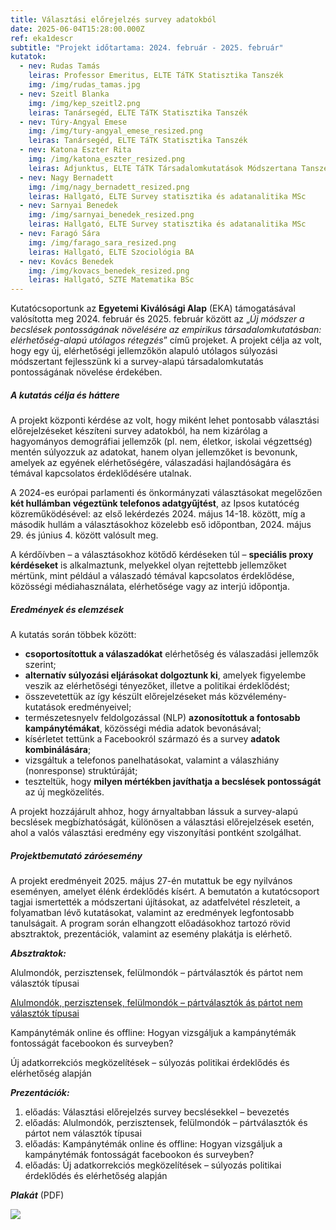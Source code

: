 ```yaml
---
title: Választási előrejelzés survey adatokból
date: 2025-06-04T15:28:00.000Z
ref: eka1descr
subtitle: "Projekt időtartama: 2024. február - 2025. február"
kutatok:
  - nev: Rudas Tamás
    leiras: Professor Emeritus, ELTE TáTK Statisztika Tanszék
    img: /img/rudas_tamas.jpg
  - nev: Szeitl Blanka
    img: /img/kep_szeitl2.png
    leiras: Tanársegéd, ELTE TáTK Statisztika Tanszék
  - nev: Túry-Angyal Emese
    img: /img/tury-angyal_emese_resized.png
    leiras: Tanársegéd, ELTE TáTK Statisztika Tanszék
  - nev: Katona Eszter Rita
    img: /img/katona_eszter_resized.png
    leiras: Adjunktus, ELTE TáTK Társadalomkutatások Módszertana Tanszék
  - nev: Nagy Bernadett
    img: /img/nagy_bernadett_resized.png
    leiras: Hallgató, ELTE Survey statisztika és adatanalitika MSc
  - nev: Sarnyai Benedek
    img: /img/sarnyai_benedek_resized.png
    leiras: Hallgató, ELTE Survey statisztika és adatanalitika MSc
  - nev: Faragó Sára
    img: /img/farago_sara_resized.png
    leiras: Hallgató, ELTE Szociológia BA
  - nev: Kovács Benedek
    img: /img/kovacs_benedek_resized.png
    leiras: Hallgató, SZTE Matematika BSc
---
```

Kutatócsoportunk az **Egyetemi Kiválósági Alap** (EKA) támogatásával valósította meg 2024. február és 2025. február között az „*Új módszer a becslések pontosságának növelésére az empirikus társadalomkutatásban: elérhetőség-alapú utólagos rétegzés*” című projeket. A projekt célja az volt, hogy egy új, elérhetőségi jellemzőkön alapuló utólagos súlyozási módszertant fejlesszünk ki a survey-alapú társadalomkutatás pontosságának növelése érdekében.

##### A kutatás célja és háttere

A projekt központi kérdése az volt, hogy miként lehet pontosabb választási előrejelzéseket készíteni survey adatokból, ha nem kizárólag a hagyományos demográfiai jellemzők (pl. nem, életkor, iskolai végzettség) mentén súlyozzuk az adatokat, hanem olyan jellemzőket is bevonunk, amelyek az egyének elérhetőségére, válaszadási hajlandóságára és témával kapcsolatos érdeklődésére utalnak.

A 2024-es európai parlamenti és önkormányzati választásokat megelőzően **két hullámban végeztünk telefonos adatgyűjtést**, az Ipsos kutatócég közreműködésével: az első lekérdezés 2024. május 14-18. között, míg a második hullám a választásokhoz közelebb eső időpontban, 2024. május 29. és június 4. között valósult meg.

A kérdőívben – a választásokhoz kötődő kérdéseken túl – **speciális proxy kérdéseket** is alkalmaztunk, melyekkel olyan rejtettebb jellemzőket mértünk, mint például a válaszadó témával kapcsolatos érdeklődése, közösségi médiahasználata, elérhetősége vagy az interjú időpontja.

##### Eredmények és elemzések

A kutatás során többek között:

* **csoportosítottuk a válaszadókat** elérhetőség és válaszadási jellemzők szerint;
* **alternatív súlyozási eljárásokat dolgoztunk ki**, amelyek figyelembe veszik az elérhetőségi tényezőket, illetve a politikai érdeklődést;
* összevetettük az így készült előrejelzéseket más közvélemény-kutatások eredményeivel;
* természetesnyelv feldolgozással (NLP) **azonosítottuk a fontosabb kampánytémákat**, közösségi média adatok bevonásával;
* kísérletet tettünk a Facebookról származó és a survey **adatok kombinálására**;
* vizsgáltuk a telefonos panelhatásokat, valamint a válaszhiány (nonresponse) struktúráját;
* teszteltük, hogy **milyen mértékben javíthatja a becslések pontosságát** az új megközelítés.

A projekt hozzájárult ahhoz, hogy árnyaltabban lássuk a survey-alapú becslések megbízhatóságát, különösen a választási előrejelzések esetén, ahol a valós választási eredmény egy viszonyítási pontként szolgálhat.

##### Projektbemutató záróesemény

A projekt eredményeit 2025. május 27-én mutattuk be egy nyilvános eseményen, amelyet élénk érdeklődés kísért. A bemutatón a kutatócsoport tagjai ismertették a módszertani újításokat, az adatfelvétel részleteit, a folyamatban lévő kutatásokat, valamint az eredmények legfontosabb tanulságait. A program során elhangzott előadásokhoz tartozó rövid absztraktok, prezentációk, valamint az esemény plakátja is elérhető.

***Absztraktok:***

Alulmondók, perzisztensek, felülmondók – pártválasztók és pártot nem választók típusai

<a href="/pdfs/EKA_TIPOLOGIA_absztrakt.pdf" target="_blank">Alulmondók, perzisztensek, felülmondók – pártválasztók ás pártot nem választók típusai</a>

Kampánytémák online és offline: Hogyan vizsgáljuk a kampánytémák fontosságát facebookon és surveyben?

Új adatkorrekciós megközelítések – súlyozás politikai érdeklődés és elérhetőség alapján

***Prezentációk:***

1. előadás: Választási előrejelzés survey becslésekkel – bevezetés
2. előadás: Alulmondók, perzisztensek, felülmondók – pártválasztók és pártot nem választók típusai
3. előadás: Kampánytémák online és offline: Hogyan vizsgáljuk a kampánytémák fontosságát facebookon és surveyben?
4. előadás: Új adatkorrekciós megközelítések – súlyozás politikai érdeklődés és elérhetőség alapján

***Plakát*** (PDF)

![](/img/flyer_image.png)

[](https://surveymethodsroom.hu/hu/projektek/2024-02-24-v%C3%A1laszt%C3%A1si-el%C5%91rejelz%C3%A9s-survey-adatokb%C3%B3l/)
